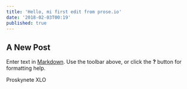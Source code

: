 ```yaml
---
title: 'Hello, mi first edit from prose.io'
date: '2018-02-03T00:19'
published: true
---
```


## A New Post

Enter text in [Markdown](http://daringfireball.net/projects/markdown/). Use the toolbar above, or click the **?** button for formatting help.


Proskynete XLO
